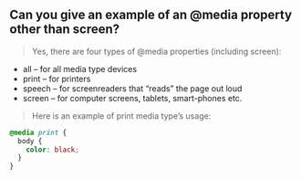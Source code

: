 ## Can you give an example of an @media property other than screen?

> Yes, there are four types of @media properties (including screen):

- all – for all media type devices 
- print – for printers
- speech – for screenreaders that “reads” the page out loud
- screen – for computer screens, tablets, smart-phones etc.

> Here is an example of print media type’s usage:

```css
@media print {
  body {
    color: black; 
  }
}
```
